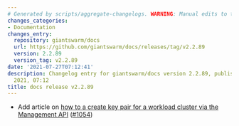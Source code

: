 ```yaml
---
# Generated by scripts/aggregate-changelogs. WARNING: Manual edits to this files will be overwritten.
changes_categories:
- Documentation
changes_entry:
  repository: giantswarm/docs
  url: https://github.com/giantswarm/docs/releases/tag/v2.2.89
  version: 2.2.89
  version_tag: v2.2.89
date: '2021-07-27T07:12:41'
description: Changelog entry for giantswarm/docs version 2.2.89, published on 27 July
  2021, 07:12
title: docs release v2.2.89
---
```


- Add article on [how to a create key pair for a workload cluster via the Management API](https://docs.giantswarm.io/ui-api/management-api/wc-key-pairs/) ([#1054](https://github.com/giantswarm/docs/pull/1054))

